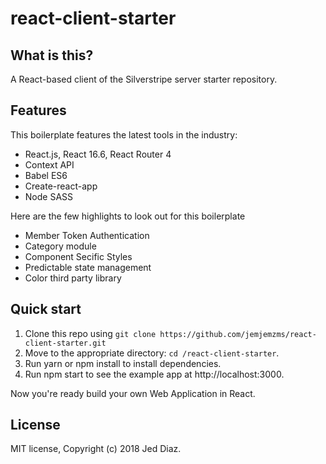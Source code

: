 # react-client-starter

## What is this?
A React-based client of the Silverstripe server starter repository.

## Features

This boilerplate features the latest tools in the industry:

  * React.js, React 16.6, React Router 4
  * Context API
  * Babel ES6
  * Create-react-app
  * Node SASS

Here are the few highlights to look out for this boilerplate

  * Member Token Authentication
  * Category module
  * Component Secific Styles
  * Predictable state management
  * Color third party library

## Quick start

1. Clone this repo using `git clone https://github.com/jemjemzms/react-client-starter.git`
2. Move to the appropriate directory: `cd /react-client-starter`.<br />
3. Run yarn or npm install to install dependencies.<br />
4. Run npm start to see the example app at http://localhost:3000.

Now you're ready build your own Web Application in React.

## License

MIT license, Copyright (c) 2018 Jed Diaz.

